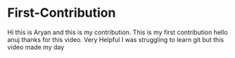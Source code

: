 # First-Contribution
Hi this is Aryan and this is my contribution.
This is my first contribution
hello anuj thanks for this video. Very Helpful
I was struggling to learn git but this video made my day
